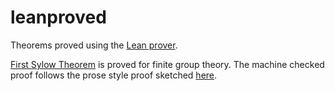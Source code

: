 # leanproved
Theorems proved using the [Lean prover](https://github.com/leanprover/lean).

[First Sylow Theorem](https://github.com/htzh/leanproved/blob/d1c777202be6ca6b590f70e8a510ecb50b3a9092/group_theory/pgroup.lean#L371-L372)
is proved for finite group theory. The machine checked proof follows
the prose style proof sketched [here](http://htzh.github.io/problemdriven/posts/Sylow.html).
